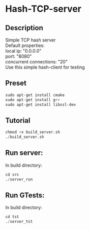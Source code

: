 # Hash-TCP-server

## Description
Simple TCP hash server  
Default properties:  
local ip: "0.0.0.0"  
port: "8080"  
concurrent connections: "20"  
Use this simple hash-client for testing  

## Preset
```python
sudo apt-get install cmake
sudo apt-get install g++
sudo apt-get install libssl-dev
```

## Tutorial

```python
chmod +x build_server.sh
./build_server.sh
```

## Run server:
In build directory:
```python
cd src
./server_run
```

## Run GTests:
In build directory:
```python
cd tst
./server_tst
```
